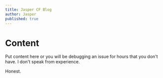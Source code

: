 ```yaml
---
title: Jasper CF Blog
author: Jasper
published: true
---
```

# Content

Put content here or you will be debugging an issue for hours that you don't have. I don't speak from experience.

Honest.